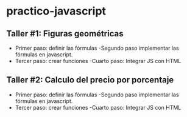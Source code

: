 # practico-javascript

## Taller #1: Figuras geométricas

- Primer paso: definir las fórmulas
-Segundo paso implementar las fórmulas en javascript.
- Tercer paso: crear funciones
-Cuarto paso: Integrar JS con HTML

## Taller #2: Calculo del precio por porcentaje

- Primer paso: definir las fórmulas
-Segundo paso implementar las fórmulas en javascript.
- Tercer paso: crear funciones
-Cuarto paso: Integrar JS con HTML

